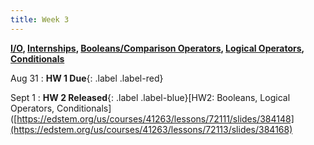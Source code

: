 ```yaml
---
title: Week 3
---
```


**[I/O](https://docs.google.com/presentation/d/14L8A8ADTS0NHKiyTvFoQ9NwSddhG3-KcG3W3Aag892s/edit?usp=sharing), [Internships](https://docs.google.com/presentation/d/13mwev17aqCKyTXPZGuKrwTxhXsdHB_Shb1nVz59bU00/edit?usp=sharing), [Booleans/Comparison Operators](https://docs.google.com/presentation/d/1fCC0feDfYbvgLvdUwfahRt-rGNaM_b0LNBuQl2xemo0/edit?usp=sharing), [Logical Operators](https://docs.google.com/presentation/d/1J-3_EX-o_TBsHAILn6yxDM7R81e9dyZ5iF0kfvSQvgE/edit?usp=sharing), [Conditionals](https://docs.google.com/presentation/d/1E20JKD46Qp2aOXOOsxeCgDRhMgg9MMtybq5c2cJ7Chg/edit?usp=sharing)**

Aug 31
: **HW 1 Due**{: .label .label-red}

Sept 1
: **HW 2 Released**{: .label .label-blue}[HW2: Booleans, Logical Operators, Conditionals]([https://edstem.org/us/courses/41263/lessons/72111/slides/384148](https://edstem.org/us/courses/41263/lessons/72113/slides/384168)
